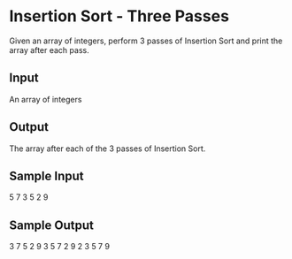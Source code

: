 # Insertion Sort - Three Passes

Given an array of integers, perform 3 passes of Insertion Sort and print the array after each pass.

## Input
An array of integers

## Output
The array after each of the 3 passes of Insertion Sort.

## Sample Input
5
7 3 5 2 9

## Sample Output
3 7 5 2 9
3 5 7 2 9
2 3 5 7 9